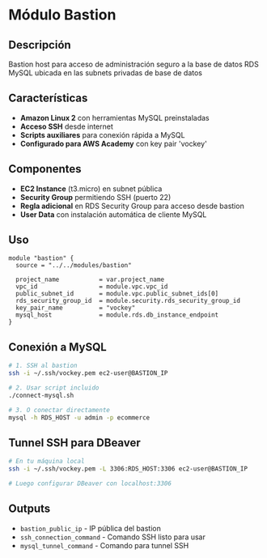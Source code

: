 # Módulo Bastion 

## Descripción
Bastion host para acceso de administración seguro a la base de datos RDS MySQL ubicada en las subnets privadas de base de datos

## Características
- **Amazon Linux 2** con herramientas MySQL preinstaladas
- **Acceso SSH** desde internet 
- **Scripts auxiliares** para conexión rápida a MySQL
- **Configurado para AWS Academy** con key pair 'vockey'

## Componentes
- **EC2 Instance** (t3.micro) en subnet pública
- **Security Group** permitiendo SSH (puerto 22)
- **Regla adicional** en RDS Security Group para acceso desde bastion
- **User Data** con instalación automática de cliente MySQL

## Uso
```hcl
module "bastion" {
  source = "../../modules/bastion"

  project_name           = var.project_name
  vpc_id                 = module.vpc.vpc_id
  public_subnet_id       = module.vpc.public_subnet_ids[0]
  rds_security_group_id  = module.security.rds_security_group_id
  key_pair_name          = "vockey"
  mysql_host             = module.rds.db_instance_endpoint
}
```

## Conexión a MySQL
```bash
# 1. SSH al bastion
ssh -i ~/.ssh/vockey.pem ec2-user@BASTION_IP

# 2. Usar script incluido
./connect-mysql.sh

# 3. O conectar directamente
mysql -h RDS_HOST -u admin -p ecommerce
```

## Tunnel SSH para DBeaver
```bash
# En tu máquina local
ssh -i ~/.ssh/vockey.pem -L 3306:RDS_HOST:3306 ec2-user@BASTION_IP

# Luego configurar DBeaver con localhost:3306
```

## Outputs
- `bastion_public_ip` - IP pública del bastion
- `ssh_connection_command` - Comando SSH listo para usar
- `mysql_tunnel_command` - Comando para tunnel SSH